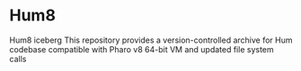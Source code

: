 # Hum8
Hum8 iceberg
This repository provides a version-controlled archive 
for Hum codebase compatible 
with Pharo v8 64-bit VM 
and updated file system calls
